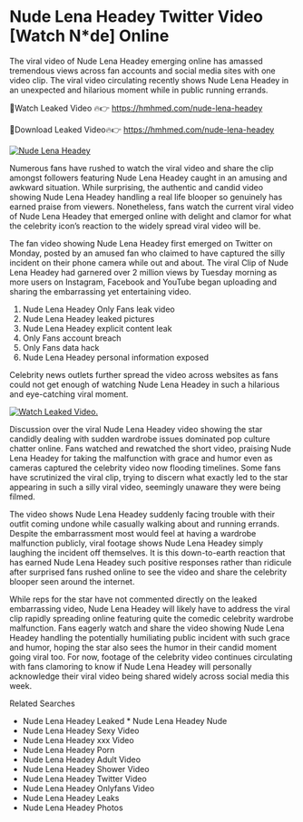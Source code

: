 ﻿# Nude Lena Headey Twitter Video [Watch N*de] Online

The viral video of ﻿Nude Lena Headey emerging online has amassed tremendous views across fan accounts and social media sites with one video clip. The viral video circulating recently shows ﻿Nude Lena Headey in an unexpected and hilarious moment while in public running errands. 

🔴Watch Leaked Video 🔥👉  https://hmhmed.com/nude-lena-headey 

🔴Download Leaked Video🔥👉  https://hmhmed.com/nude-lena-headey 

[![Nude Lena Headey](https://i.imgur.com/dJHk4Zq.gif)](https://hmhmed.com/nude-lena-headey)

Numerous fans have rushed to watch the viral video and share the clip amongst followers featuring ﻿Nude Lena Headey caught in an amusing and awkward situation. While surprising, the authentic and candid video showing ﻿Nude Lena Headey handling a real life blooper so genuinely has earned praise from viewers. Nonetheless, fans watch the current viral video of ﻿Nude Lena Headey that emerged online with delight and clamor for what the celebrity icon’s reaction to the widely spread viral video will be.

The fan video showing ﻿Nude Lena Headey first emerged on Twitter on Monday, posted by an amused fan who claimed to have captured the silly incident on their phone camera while out and about. The viral Clip of ﻿Nude Lena Headey had garnered over 2 million views by Tuesday morning as more users on Instagram, Facebook and YouTube began uploading and sharing the embarrassing yet entertaining video. 

1. ﻿Nude Lena Headey Only Fans leak video
2. ﻿Nude Lena Headey leaked pictures
3. ﻿Nude Lena Headey explicit content leak
4. Only Fans account breach
5. Only Fans data hack
6. ﻿Nude Lena Headey personal information exposed

Celebrity news outlets further spread the video across websites as fans could not get enough of watching ﻿Nude Lena Headey in such a hilarious and eye-catching viral moment. 

[![Watch Leaked Video.](https://miro.medium.com/v2/resize:fit:828/format:webp/1*cilzJN44JGOrTw9NJCrNHA.gif "Watch Leaked Video")](https://hmhmed.com/nude-lena-headey)

Discussion over the viral ﻿Nude Lena Headey video showing the star candidly dealing with sudden wardrobe issues dominated pop culture chatter online. Fans watched and rewatched the short video, praising ﻿Nude Lena Headey for taking the malfunction with grace and humor even as cameras captured the celebrity video now flooding timelines. Some fans have scrutinized the viral clip, trying to discern what exactly led to the star appearing in such a silly viral video, seemingly unaware they were being filmed.

The video shows ﻿Nude Lena Headey suddenly facing trouble with their outfit coming undone while casually walking about and running errands. Despite the embarrassment most would feel at having a wardrobe malfunction publicly, viral footage shows ﻿Nude Lena Headey simply laughing the incident off themselves. It is this down-to-earth reaction that has earned ﻿Nude Lena Headey such positive responses rather than ridicule after surprised fans rushed online to see the video and share the celebrity blooper seen around the internet.  

While reps for the star have not commented directly on the leaked embarrassing video, ﻿Nude Lena Headey will likely have to address the viral clip rapidly spreading online featuring quite the comedic celebrity wardrobe malfunction. Fans eagerly watch and share the video showing ﻿Nude Lena Headey handling the potentially humiliating public incident with such grace and humor, hoping the star also sees the humor in their candid moment going viral too. For now, footage of the celebrity video continues circulating with fans clamoring to know if ﻿Nude Lena Headey will personally acknowledge their viral video being shared widely across social media this week.

Related Searches
* ﻿Nude Lena Headey Leaked
﻿* Nude Lena Headey Nude
* ﻿Nude Lena Headey Sexy Video
* ﻿Nude Lena Headey xxx Video
* ﻿Nude Lena Headey Porn
* ﻿Nude Lena Headey Adult Video
* ﻿Nude Lena Headey Shower Video
* ﻿Nude Lena Headey Twitter Video
* ﻿Nude Lena Headey Onlyfans Video
* ﻿Nude Lena Headey Leaks
* ﻿Nude Lena Headey Photos